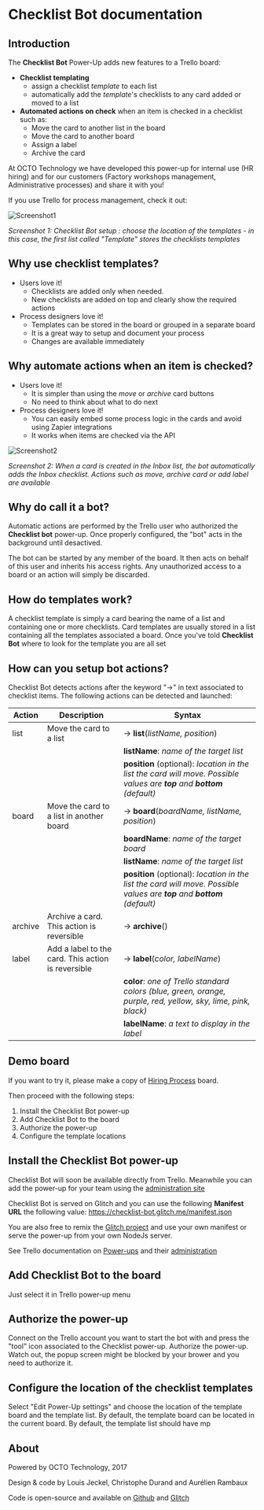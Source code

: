 # Checklist Bot documentation

## Introduction

The **Checklist Bot** Power-Up adds new features to a Trello board:
- **Checklist templating**
    - assign a checklist *template* to each list
    - automatically add the *template*'s checklists to any card added or moved to a list
- **Automated actions on check** when an item is checked in a checklist such as:
    - Move the card to another list in the board
    - Move the card to another board
    - Assign a label
    - Archive the card

At OCTO Technology we have developed this power-up for internal use (HR hiring) and for our customers (Factory workshops management, Administrative processes) and share it with you!

If you use Trello for process management, check it out:

![Screenshot1](https://cdn.glitch.com/9aebe639-1af4-4ed8-9467-a054ae8cdf2b%2FNScreen1.jpg?1501683458765)

*Screenshot 1: Checklist Bot setup : choose the location of the templates - in this case, the first list called "Template" stores the checklists templates*

## Why use checklist templates?
- Users love it! 
  - Checklists are added only when needed.
  - New checklists are added on top and clearly show the required actions
- Process designers love it!
  - Templates can be stored in the board or grouped in a separate board
  - It is a great way to setup and document your process
  - Changes are available immediately

## Why automate actions when an item is checked?
- Users love it! 
  - It is simpler than using the *move* or *archive* card buttons
  - No need to think about what to do next
- Process designers love it!
  - You can easily embed some process logic in the cards and avoid using Zapier integrations
  - It works when items are checked via the API
  

![Screenshot2](https://cdn.glitch.com/9aebe639-1af4-4ed8-9467-a054ae8cdf2b%2FCheckbot%201step.jpg?1501762939721)

*Screenshot 2: When a card is created in the Inbox list, the bot automatically adds the Inbox checklist. Actions such as move, archive card or add label are available*

## Why do call it a bot?
Automatic actions are performed by the Trello user who authorized the **Checklist bot** power-up.
Once properly configured, the "bot" acts in the background until desactived.

The bot can be started by any member of the board.
It then acts on behalf of this user and inherits his access rights. Any unauthorized access to a board or an action will simply be discarded.

## How do templates work?
A checklist template is simply a card bearing the name of a list and containing one or more checklists.
Card templates are usually stored in a list containing all the templates associated a board.
Once you've told **Checklist Bot** where to look for the template you are all set

## How can you setup bot actions?
Checklist Bot detects actions after the keyword "->" in text associated to checklist items.
The following actions can be detected and launched:

Action | Description | Syntax 
------------ | ------------- | ----------------
list| Move the card to a list | -> **list**(*listName, position*)
  |  |   | **listName**: *name of the target list*
  |  |   | **position** (optional): *location in the list the card will move. Possible values are **top** and **bottom** (default)*
board| Move the card to a list in another board | -> **board**(*boardName, listName, position*)
  |  |   | **boardName**: *name of the target board*
  |  |   | **listName**: *name of the target list*
  |  |   | **position** (optional): *location in the list the card will move. Possible values are **top** and **bottom** (default)*
archive| Archive a card. This action is reversible | -> **archive**()
label| Add a label to the card. This action is reversible | -> **label**(*color, labelName*)
  |  |   | **color**: *one of Trello standard colors (blue, green, orange, purple, red, yellow, sky, lime, pink, black)* 
  |  |   | **labelName**: *a text to display in the label* 

## Demo board
If you want to try it, please make a copy of [Hiring Process](https://trello.com/b/36AnQeAb/hiring-process-checklist-bot-power-up-demo) board.

Then proceed with the following steps:
1. Install the Checklist Bot power-up
1. Add Checklist Bot to the board
1. Authorize the power-up
1. Configure the template locations

## Install the Checklist Bot power-up
Checklist Bot will soon be available directly from Trello.
Meanwhile you can add the power-up for your team using the [administration site](https://trello.com/power-ups/admin)

Checklist Bot is served on Glitch and you can use the following **Manifest URL** the following value: https://checklist-bot.glitch.me/manifest.json

You are also free to remix the [Glitch project](https://glitch.com/edit/#!/checklist-bot) and use your own manifest or serve the power-up from your own NodeJs server.

See Trello documentation on [Power-ups](https://trello.readme.io/v1.0/reference#power-ups-intro) and their [administration](https://trello.com/power-ups/admin)

## Add Checklist Bot to the board
Just select it in Trello power-up menu

## Authorize the power-up
Connect on the Trello account you want to start the bot with and press the "tool" icon associated to the Checklist power-up.
Authorize the power-up. Watch out, the popup screen might be blocked by your brower and you need to authorize it.

## Configure the location of the checklist templates
Select "Edit Power-Up settings" and choose the location of the template board and the template list.
By default, the template board can be located in the current board.
By default, the template list should have mp


## About
Powered by OCTO Technology, 2017

Design & code by Louis Jeckel, Christophe Durand and Aurélien Rambaux

Code is open-source and available on [Github](https://github.com/louisjeck/checklist-trello-bot) and [Glitch](https://glitch.com/edit/#!/checklist-bot)

